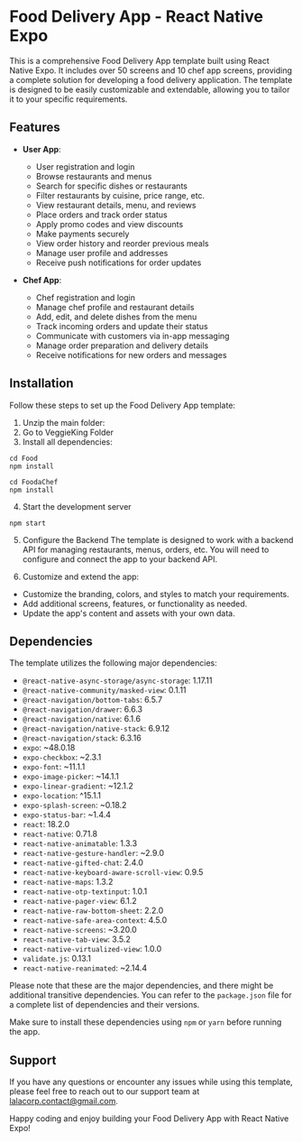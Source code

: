 # Food Delivery App - React Native Expo

This is a comprehensive Food Delivery App template built using React Native Expo. It includes over 50 screens and 10 chef app screens, providing a complete solution for developing a food delivery application. The template is designed to be easily customizable and extendable, allowing you to tailor it to your specific requirements.

## Features

- **User App**:
  - User registration and login
  - Browse restaurants and menus
  - Search for specific dishes or restaurants
  - Filter restaurants by cuisine, price range, etc.
  - View restaurant details, menu, and reviews
  - Place orders and track order status
  - Apply promo codes and view discounts
  - Make payments securely
  - View order history and reorder previous meals
  - Manage user profile and addresses
  - Receive push notifications for order updates

- **Chef App**:
  - Chef registration and login
  - Manage chef profile and restaurant details
  - Add, edit, and delete dishes from the menu
  - Track incoming orders and update their status
  - Communicate with customers via in-app messaging
  - Manage order preparation and delivery details
  - Receive notifications for new orders and messages

## Installation

Follow these steps to set up the Food Delivery App template:

1. Unzip the main folder:
2. Go to VeggieKing Folder
3. Install all dependencies:

```shell
cd Food
npm install

cd FoodaChef
npm install
```

4. Start the development server

```shell
npm start
```

5. Configure the Backend
The template is designed to work with a backend API for managing restaurants, menus, orders, etc. You will need to configure and connect the app to your backend API.

6. Customize and extend the app:

- Customize the branding, colors, and styles to match your requirements.
- Add additional screens, features, or functionality as needed.
- Update the app's content and assets with your own data.

## Dependencies

The template utilizes the following major dependencies:

- `@react-native-async-storage/async-storage`: 1.17.11
- `@react-native-community/masked-view`: 0.1.11
- `@react-navigation/bottom-tabs`: 6.5.7
- `@react-navigation/drawer`: 6.6.3
- `@react-navigation/native`: 6.1.6
- `@react-navigation/native-stack`: 6.9.12
- `@react-navigation/stack`: 6.3.16
- `expo`: ~48.0.18
- `expo-checkbox`: ~2.3.1
- `expo-font`: ~11.1.1
- `expo-image-picker`: ~14.1.1
- `expo-linear-gradient`: ~12.1.2
- `expo-location`: ^15.1.1
- `expo-splash-screen`: ~0.18.2
- `expo-status-bar`: ~1.4.4
- `react`: 18.2.0
- `react-native`: 0.71.8
- `react-native-animatable`: 1.3.3
- `react-native-gesture-handler`: ~2.9.0
- `react-native-gifted-chat`: 2.4.0
- `react-native-keyboard-aware-scroll-view`: 0.9.5
- `react-native-maps`: 1.3.2
- `react-native-otp-textinput`: 1.0.1
- `react-native-pager-view`: 6.1.2
- `react-native-raw-bottom-sheet`: 2.2.0
- `react-native-safe-area-context`: 4.5.0
- `react-native-screens`: ~3.20.0
- `react-native-tab-view`: 3.5.2
- `react-native-virtualized-view`: 1.0.0
- `validate.js`: 0.13.1
- `react-native-reanimated`: ~2.14.4

Please note that these are the major dependencies, and there might be additional transitive dependencies. 
You can refer to the `package.json` file for a complete list of dependencies and their versions.

Make sure to install these dependencies using `npm` or `yarn` before running the app.


## Support

If you have any questions or encounter any issues while using this template,
please feel free to reach out to our support team at lalacorp.contact@gmail.com.

Happy coding and enjoy building your Food Delivery App with React Native Expo!
